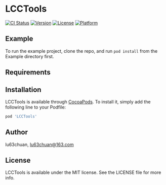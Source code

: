 # LCCTools

[![CI Status](https://img.shields.io/travis/lu63chuan/LCCTools.svg?style=flat)](https://travis-ci.org/lu63chuan/LCCTools)
[![Version](https://img.shields.io/cocoapods/v/LCCTools.svg?style=flat)](https://cocoapods.org/pods/LCCTools)
[![License](https://img.shields.io/cocoapods/l/LCCTools.svg?style=flat)](https://cocoapods.org/pods/LCCTools)
[![Platform](https://img.shields.io/cocoapods/p/LCCTools.svg?style=flat)](https://cocoapods.org/pods/LCCTools)

## Example

To run the example project, clone the repo, and run `pod install` from the Example directory first.

## Requirements

## Installation

LCCTools is available through [CocoaPods](https://cocoapods.org). To install
it, simply add the following line to your Podfile:

```ruby
pod 'LCCTools'
```

## Author

lu63chuan, lu63chuan@163.com

## License

LCCTools is available under the MIT license. See the LICENSE file for more info.
